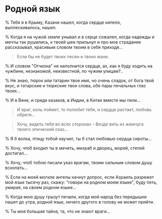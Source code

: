 # Родной язык 

% Тебя я в Крыму, Казани нашел, когда сердце кипело, выплескивалось, нашел.

% Когда я на чужой земле унывал и в серце сожалел, когда надежды и мечты так рушились, к твоей шее прильнул и про мое страдание рассказывал, красивым словом твоим в себя приходя…

> Если бы не будет твоих песен и твоих мане.

% И словом "Отчизна" не наполнится сердце, ах, как я буду ходить на чужбине, незнакомой, неизвестной, по чужим улицам?..

% Не знаю, тюрок или татарин твое имя, но очень сладок, от бога твой вкус, и татарские и тюркские твои слова, обе пары печальных глаз твоих...

% И в Вене, и среди казаков, в Индии, в Китае вместе мы пели...

> И враг, коль поймет, то полюбит тебя, и сердце растает, любовь обретя...

> Хочу, видеть тебя во всех сторонах –
Везде вить из жемчуга твоего эпический сказ…

% Я б волка, птицу тобой научил, ты б стал любовью сердца сироты...

% Хочу, чтоб входил ты в мечеть, михраб и дворец, морей, степей достигал...

% Хочу, чтоб тобою писали указ врагам, твоим сильным словом душу вскопать...

% Если на моей могиле ангелы начнут допрос, если Азраиль разрежет мой язык тысячу раз, скажу: "говори на родном моем языке", буду петь, умирая, на своем родном языке...

% Когда мою душу грызут печали, когда мой народ без передышки пашет до утра, родной язык, ничего другого в голову не может прийти.

% Ты моя большая тайна, та, что не знают враги...
